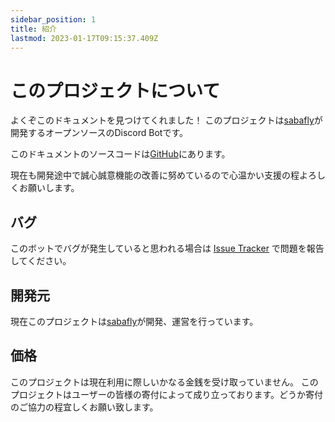 ```yaml
---
sidebar_position: 1
title: 紹介
lastmod: 2023-01-17T09:15:37.409Z
---
```

# このプロジェクトについて

よくぞこのドキュメントを見つけてくれました！
このプロジェクトは[sabafly](https://github.com/sabafly)が開発するオープンソースのDiscord Botです。

このドキュメントのソースコードは[GitHub](https://github.com/sabafly/gobot-docs)にあります。

現在も開発途中で誠心誠意機能の改善に努めているので心温かい支援の程よろしくお願いします。

## バグ

このボットでバグが発生していると思われる場合は
[Issue Tracker](https://github.com/sabafly/gobot/issues)
で問題を報告してください。

## 開発元

現在このプロジェクトは[sabafly](https://github.com/sabafly)が開発、運営を行っています。

## 価格

このプロジェクトは現在利用に際しいかなる金銭を受け取っていません。
このプロジェクトはユーザーの皆様の寄付によって成り立っております。どうか寄付のご協力の程宜しくお願い致します。